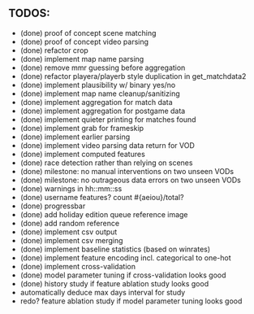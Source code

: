 
TODOS:
------
+ (done) proof of concept scene matching
+ (done) proof of concept video parsing
+ (done) refactor crop
+ (done) implement map name parsing
+ (done) remove mmr guessing before aggregation
+ (done) refactor playera/playerb style duplication in get_matchdata2
+ (done) implement plausibility w/ binary yes/no
+ (done) implement map name cleanup/sanitizing
+ (done) implement aggregation for match data
+ (done) implement aggregation for postgame data
+ (done) implement quieter printing for matches found
+ (done) implement grab for frameskip
+ (done) implement earlier parsing
+ (done) implement video parsing data return for VOD
+ (done) implement computed features
+ (done) race detection rather than relying on scenes
+ (done) milestone: no manual interventions on two unseen VODs
+ (done) milestone: no outrageous data errors on two unseen VODs
+ (done) warnings in hh::mm::ss
+ (done) username features? count #{aeiou}/total?
+ (done) progressbar
+ (done) add holiday edition queue reference image
+ (done) add random reference
+ (done) implement csv output
+ (done) implement csv merging
+ (done) implement baseline statistics (based on winrates)
+ (done) implement feature encoding incl. categorical to one-hot
+ (done) implement cross-validation
+ (done) model parameter tuning if cross-validation looks good
+ (done) history study if feature ablation study looks good
+ automatically deduce max days interval for study
+ redo? feature ablation study if model parameter tuning looks good
